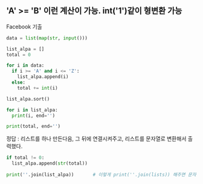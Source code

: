 ## 'A' >= 'B' 이런 계산이 가능. int('1')같이 형변환 가능

Facebook 기출

```python
data = list(map(str, input()))

list_alpa = []
total = 0

for i in data:
  if i >= 'A' and i <= 'Z':
    list_alpa.append(i)
  else:
    total += int(i)

list_alpa.sort()

for i in list_alpa:
  print(i, end='')

print(total, end='')
```

정답 : 리스트를 하나 만든다음, 그 뒤에 연결시켜주고, 리스트를 문자열로 변환해서 출력했다.
```python
if total != 0:
  list_alpa.append(str(total))
  
print(''.join(list_alpa))       # 이렇게 print(''.join(lists)) 해주면 문자열 출력 가능하네.

```
